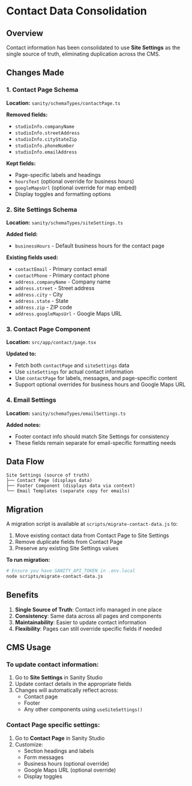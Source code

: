 # Contact Data Consolidation

## Overview
Contact information has been consolidated to use **Site Settings** as the single source of truth, eliminating duplication across the CMS.

## Changes Made

### 1. Contact Page Schema
**Location:** `sanity/schemaTypes/contactPage.ts`

**Removed fields:**
- `studioInfo.companyName`
- `studioInfo.streetAddress`
- `studioInfo.cityStateZip`
- `studioInfo.phoneNumber`
- `studioInfo.emailAddress`

**Kept fields:**
- Page-specific labels and headings
- `hoursText` (optional override for business hours)
- `googleMapsUrl` (optional override for map embed)
- Display toggles and formatting options

### 2. Site Settings Schema
**Location:** `sanity/schemaTypes/siteSettings.ts`

**Added field:**
- `businessHours` - Default business hours for the contact page

**Existing fields used:**
- `contactEmail` - Primary contact email
- `contactPhone` - Primary contact phone
- `address.companyName` - Company name
- `address.street` - Street address
- `address.city` - City
- `address.state` - State
- `address.zip` - ZIP code
- `address.googleMapsUrl` - Google Maps URL

### 3. Contact Page Component
**Location:** `src/app/contact/page.tsx`

**Updated to:**
- Fetch both `contactPage` and `siteSettings` data
- Use `siteSettings` for actual contact information
- Use `contactPage` for labels, messages, and page-specific content
- Support optional overrides for business hours and Google Maps URL

### 4. Email Settings
**Location:** `sanity/schemaTypes/emailSettings.ts`

**Added notes:**
- Footer contact info should match Site Settings for consistency
- These fields remain separate for email-specific formatting needs

## Data Flow

```
Site Settings (source of truth)
├── Contact Page (displays data)
├── Footer Component (displays data via context)
└── Email Templates (separate copy for emails)
```

## Migration

A migration script is available at `scripts/migrate-contact-data.js` to:
1. Move existing contact data from Contact Page to Site Settings
2. Remove duplicate fields from Contact Page
3. Preserve any existing Site Settings values

**To run migration:**
```bash
# Ensure you have SANITY_API_TOKEN in .env.local
node scripts/migrate-contact-data.js
```

## Benefits

1. **Single Source of Truth**: Contact info managed in one place
2. **Consistency**: Same data across all pages and components
3. **Maintainability**: Easier to update contact information
4. **Flexibility**: Pages can still override specific fields if needed

## CMS Usage

### To update contact information:
1. Go to **Site Settings** in Sanity Studio
2. Update contact details in the appropriate fields
3. Changes will automatically reflect across:
   - Contact page
   - Footer
   - Any other components using `useSiteSettings()`

### Contact Page specific settings:
1. Go to **Contact Page** in Sanity Studio
2. Customize:
   - Section headings and labels
   - Form messages
   - Business hours (optional override)
   - Google Maps URL (optional override)
   - Display toggles